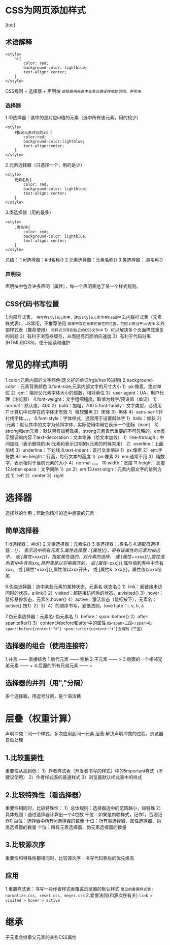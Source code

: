 # CSS为网页添加样式
[toc]
## 术语解释
```元素选择器添加样式：
<style>
    h1{
        color: red;
        background-color: lightblue;
        text-align: center;
    }
</style>
```
CSS规则 = 选择器 + 声明块
`选择器用来选中元素以确定样式的范围，声明块`

### 选择器
1.ID选择器：选中的是对应id值的元素（选中所有该元素，用的较少）
```
<style>
    #指定元素对应的id {
        color:red;
        background-color:lightblue;
        tect-align:center;
    }
</style>
```

2.元素选择器（只选择一个，用的是少）
```
<style>
    元素名称{
        color: red;
        background-color: lightblue;
        text-align: center;
    }
</style>
```
3.类选择器（用的最多）
```
<style>
    .类名称{
        color: red;
        background-color: lightblue;
        text-align: center;
    }
</style>
```


总结：
1.id选择器：#id名称{}
2.元素选择器：元素名称{}
3.类选择器：.类名称{}
### 声明块
声明块中包含许多声明（属性），每一个声明表达了某一个样式规则。

## CSS代码书写位置
1.内部样式表，
`
书写在style元素中，建议style元素写在head中
`
2.内联样式表（元素样式表），JS常用，不推荐使用
`
直接书写在元素的属性的位置，范围上相当于id选择
`
3.外部样式表（推荐使用）
`
将样式书写到独立的CSS文件中
`
    1）可以解决多个页面样式重复的问题
    2）有利于浏览器缓存，从而提高页面响应速度
    3）有利于代码分离(HTML和CSS)，便于阅读和维护

# 常见的样式声明

1.color:元素内部的文字颜色(定义好的单词/rgb/hex16进制)
2.background-color：元素背景颜色
3.font-size;元素内部文字的尺寸大小
    1）px:像素，绝对单位
    2）em：相对父元素字体大小的倍数，相对单位
    3）user agent：UA，用户代理（浏览器）
4.font-weight：文字粗细程度，取值为数字/预设值（单词）
    1）normal：默认值，400
    2）bold：加粗，700
5.font-family：文字类型，必须用户计算机中已存在的字体才有效
    1）微软雅黑
    2）宋体
    3）黑体
    4）sans-serif:非衬线字体
    。。。
6.font-style：字体样式，通常用于设置斜体字
    1）italic：倾斜
    2）i元素：默认其中的文字为倾斜字体，实际使用中用它表示一个图标（icon）
    3）strong和em元素：默认带有加粗效果，strong元素表示重要的不可忽略的，em表示强调的内容
7.text-decoration：文本修饰（给文本加线）
    1）line-through：中间加线（表示删除的del元素和表示过期的s元素的时候常用）
    2）overline：上面加线
    3）underline：下划线
8.text-indent：首行文本缩进
    1）px:像素
    2）em:字符数
9.line-height：行高，每行文本的高度
    1）px:像素
    2）em:通常不用
    3）纯数字，表示相对于当前元素的大小
    4）normal
    。。。
10.width：宽度
11.height：高度
12.letter-space：文字间隙
    1）px
    2）em
13.text-align：元素内部文字的排列方式
    1）left
    2）center
    3）right

# 选择器
选择器的作用：帮助你精准的选中想要的元素
## 简单选择器
1.id选择器： #id{}
2.元素选择器：元素名{}
3.类选择器：.类名{}
4.通配符选择器：*{}， 表示选中所有元素
5.属性选择器：[属性]{}，带有该属性的元素均被选中，
            或 [属性=xxx]{}，指定属性值的，对元素的选择，
            或 [属性~=xxx]{},属性值列表中中含有xxx,且列表是以空格隔开的，
            或 [属性*=xxx]{},属性值列表中中含有xxx，
            或 [属性^=xxx]{},属性值以xxx开头，
            或 [属性&=xxx]{}，属性值以xxx结尾
            
6.伪类选择器：选中某些元素的某种状态，元素名:状态名{}
    1）link：超链接未访问时的状态，a:link{}
    2）visited：超链接访问后的状态，a:visited{}
    3）hover：鼠标悬停状态，元素名:hover{}
    4）active：激活状态（鼠标按下），元素名：active{}
    按1）2）3）4）的顺序书写，爱恨法则，love hate：l, v, h, a

7.伪元素选择器：元素名::伪元素名
    1）before：span::before{}
    2）after: span::after{}
    3）content为before和after中的属性
    `如<span>三国</span>和span::before{content:"《"} span::after{content:"》"}会得到《三国》`


## 选择器的组合（使用连接符）
1.并且 —— 直接结合
1.后代元素 —— 空格
2.子元素 —— >
3.后面的一个相邻兄弟元素 —— +
4.后面的所有兄弟元素 —— ~


## 选择器的并列（用","分隔）
多个选择器，用逗号分割，是个语法糖

# 层叠（权重计算）
声明冲突：同一个样式，多次应用到同一元素
层叠:解决声明冲突的过程，浏览器自动处理
## 1.比较重要性
重要性从高到低：
1）作者样式表（开发者书写的样式）中的!important样式（不建议使用）
2）作者样式表的普通样式
3）浏览器默认样式表中的样式

## 2.比较特殊性（看选择器）
重要性相同时，比较特殊性：
1）总体规则：选择器选中的范围越小，越特殊
2）具体规则：通过选择器计算出一个4位数
    千位：如果是内联样式，记作1，否则记作0
    百位：选择器中所有id选择器的数量
    十位：所有类选择器、属性选择器、伪类选择器的数量
    个位：所有元素选择器、伪元素选择器的数量

## 3.比较源次序
重要性和特殊性都相同时，比较源次序：书写代码靠后的优先级高

## 应用
1.重置样式表：书写一些作者样式表覆盖浏览器的默认样式
`
常见的重置样式表：normalize.css, reset.css, meyer.css
`
2.爱恨法则(和源次序有关)
`
link > visited > hover > active
`

# 继承
子元素会继承父元素的某些CSS属性


